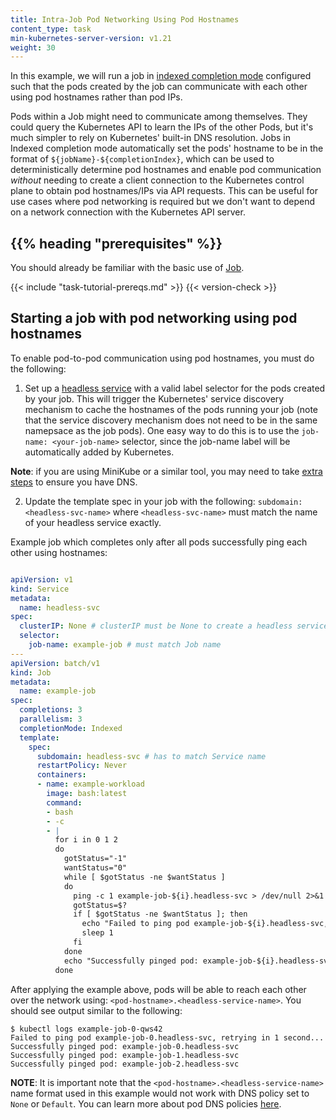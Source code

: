 ```yaml
---
title: Intra-Job Pod Networking Using Pod Hostnames
content_type: task
min-kubernetes-server-version: v1.21
weight: 30
---
```


<!-- overview -->

In this example, we will run a job in [indexed completion mode](https://kubernetes.io/blog/2021/04/19/introducing-indexed-jobs/) configured such that
the pods created by the job can communicate with each other using pod hostnames rather than pod IPs.

Pods within a Job might need to communicate among themselves. They could query the Kubernetes API
to learn the IPs of the other Pods, but it's much simpler to rely on Kubernetes' built-in DNS resolution.
Jobs in Indexed completion mode automatically set the pods' hostname to be in the format of
`${jobName}-${completionIndex}`, which can be used to deterministically determine
pod hostnames and enable pod communication *without* needing to create a client connection to
the Kubernetes control plane to obtain pod hostnames/IPs via API requests. This can be useful
for use cases where pod networking is required but we don't want to depend on a network 
connection with the Kubernetes API server.

## {{% heading "prerequisites" %}}

You should already be familiar with the basic use of [Job](/docs/concepts/workloads/controllers/job/).

{{< include "task-tutorial-prereqs.md" >}} {{< version-check >}}


<!-- steps -->

## Starting a job with pod networking using pod hostnames

To enable pod-to-pod communication using pod hostnames, you must do the following:

1. Set up a [headless service](https://kubernetes.io/docs/concepts/services-networking/service/#headless-services)
with a valid label selector for the pods created by your job. This will trigger the 
Kubernetes' service discovery mechanism to cache the hostnames of 
the pods running your job (note that the service discovery mechanism does not need to be 
in the same namepsace as the job pods). One easy way to do this is to use the `job-name: <your-job-name>`
selector, since the job-name label will be automatically added by Kubernetes. 

**Note**: if you are using MiniKube or a similar tool, you may need to take [extra steps](https://minikube.sigs.k8s.io/docs/handbook/addons/ingress-dns/) to ensure you have DNS.

2. Update the template spec in your job with the following: `subdomain: <headless-svc-name>`
   where `<headless-svc-name>` must match the name of your headless service
   exactly. 

Example job which completes only after all pods successfully ping each other using hostnames:

```yaml

apiVersion: v1
kind: Service
metadata:
  name: headless-svc
spec:
  clusterIP: None # clusterIP must be None to create a headless service
  selector:
    job-name: example-job # must match Job name
---
apiVersion: batch/v1
kind: Job
metadata:
  name: example-job
spec:
  completions: 3
  parallelism: 3
  completionMode: Indexed
  template:
    spec:
      subdomain: headless-svc # has to match Service name
      restartPolicy: Never
      containers:
      - name: example-workload
        image: bash:latest
        command:
        - bash
        - -c
        - |
          for i in 0 1 2
          do
            gotStatus="-1"
            wantStatus="0"             
            while [ $gotStatus -ne $wantStatus ]
            do                                       
              ping -c 1 example-job-${i}.headless-svc > /dev/null 2>&1
              gotStatus=$?                
              if [ $gotStatus -ne $wantStatus ]; then
                echo "Failed to ping pod example-job-${i}.headless-svc, retrying in 1 second..."
                sleep 1
              fi
            done                                                         
            echo "Successfully pinged pod: example-job-${i}.headless-svc"
          done
```

After applying the example above, pods will be able to reach each other over the network
using: `<pod-hostname>.<headless-service-name>`. You should see output similar to the following:
```
$ kubectl logs example-job-0-qws42
Failed to ping pod example-job-0.headless-svc, retrying in 1 second...
Successfully pinged pod: example-job-0.headless-svc
Successfully pinged pod: example-job-1.headless-svc
Successfully pinged pod: example-job-2.headless-svc
```
**NOTE**: It is important note that the `<pod-hostname>.<headless-service-name>` name format used
in this example would not work with DNS policy set to `None` or `Default`. You can learn more about pod
DNS policies [here](https://kubernetes.io/docs/concepts/services-networking/dns-pod-service/#pod-s-dns-policy).
